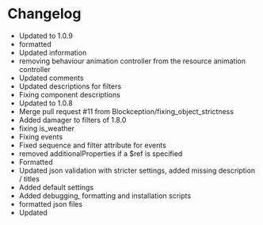 # Changelog 
- Updated to 1.0.9
- formatted
- Updated information
- removing behaviour animation controller from the resource animation controller
- Updated comments
- Updated descriptions for filters
- Fixing component descriptions
- Updated to 1.0.8
- Merge pull request #11 from Blockception/fixing_object_strictness
- Added damager to filters of 1.8.0
- fixing is_weather
- Fixing events
- Fixed sequence and filter attribute for events
- removed additionalProperties if a $ref is specified
- Formatted
- Updated json validation with stricter settings, added missing description / titles
- Added default settings
- Added debugging, formatting and installation scripts
- formatted json files
- Updated